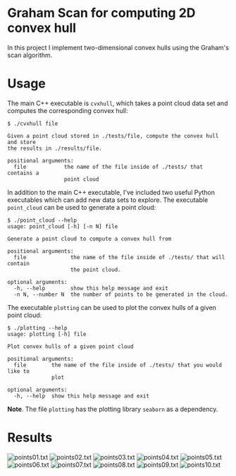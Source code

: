 # Graham Scan for computing 2D convex hull

In this project I implement two-dimensional convex hulls using the Graham's scan
algorithm. 

# Usage

The main C++ executable is `cvxhull`, which takes a point cloud data set and
computes the corresponding convex hull:
```
$ ./cvxhull file

Given a point cloud stored in ./tests/file, compute the convex hull and store
the results in ./results/file.

positional arguments:
  file            the name of the file inside of ./tests/ that contains a 
                  point cloud
```

In addition to the main C++ executable, I've included two useful Python
executables which can add new data sets to explore.  The executable
`point_cloud` can be used to generate a point cloud:
```
$ ./point_cloud --help
usage: point_cloud [-h] [-n N] file

Generate a point cloud to compute a convex hull from

positional arguments:
  file              the name of the file inside of ./tests/ that will contain
                    the point cloud.

optional arguments:
  -h, --help        show this help message and exit
  -n N, --number N  the number of points to be generated in the cloud.

```

The executable `plotting` can be used to plot the convex hulls of a given point
cloud:

```
$ ./plotting --help
usage: plotting [-h] file

Plot convex hulls of a given point cloud

positional arguments:
  file        the name of the file inside of ./tests/ that you would like to
              plot

optional arguments:
  -h, --help  show this help message and exit
```

**Note**. The file `plotting` has the plotting library `seaborn` as a
dependency.

# Results

![points01.txt](results_figs/py_points01.png)
![points02.txt](results_figs/py_points02.png)
![points03.txt](results_figs/py_points03.png)
![points04.txt](results_figs/py_points04.png)
![points05.txt](results_figs/py_points05.png)
![points06.txt](results_figs/py_points06.png)
![points07.txt](results_figs/py_points07.png)
![points08.txt](results_figs/py_points08.png)
![points09.txt](results_figs/py_points09.png)
![points10.txt](results_figs/py_points10.png)



